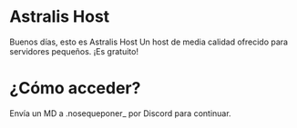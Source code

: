 # Astralis Host
Buenos días, esto es Astralis Host
Un host de media calidad ofrecido para servidores pequeños. ¡Es gratuito!
# ¿Cómo acceder?
Envía un MD a .nosequeponer_ por Discord para continuar.
